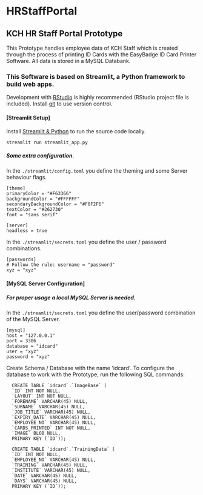 # HRStaffPortal
## KCH HR Staff Portal Prototype

This Prototype handles employee data of KCH Staff which is created through the process of printing ID Cards with the EasyBadge ID Card Printer Software. All data is stored in a MySQL Databank.

### This Software is based on Streamlit, a Python framework to build web apps.

Development with [RStudio](https://www.rstudio.com/products/rstudio/download/#download) is highly recommended (RStudio project file is included). Install [git](https://git-scm.com/download/win) to use version control.

#### [Streamlit Setup]

Install [Streamlit & Python](https://docs.streamlit.io/library/get-started/installation) to run the source code locally.

```
streamlit run streamlit_app.py
```

##### Some extra configuration.

In the `./streamlit/config.toml` you define the theming and some Server behaviour flags.

```
[theme]
primaryColor = "#F63366"
backgroundColor = "#FFFFFF"
secondaryBackgroundColor = "#F0F2F6"
textColor = "#262730"
font = "sans serif"

[server]
headless = true
```

In the `./streamlit/secrets.toml` you define the user / password combinations.

```
[passwords]
# Follow the rule: username = "password"
xyz = "xyz"

```

#### [MySQL Server Configuration]
##### For proper usage a local MySQL Server is needed.

In the `./streamlit/secrets.toml` you define the user/password combination of the MySQL Server.

```
[mysql]
host = "127.0.0.1"
port = 3306
database = "idcard"
user = "xyz"
password = "xyz"
```

Create Schema / Database with the name 'idcard'. To configure the database to work with the Prototype, run the following SQL commands:

```
  CREATE TABLE `idcard`.`ImageBase` (
  `ID` INT NOT NULL,
  `LAYOUT` INT NOT NULL,
  `FORENAME` VARCHAR(45) NULL,
  `SURNAME` VARCHAR(45) NULL,
  `JOB_TITLE` VARCHAR(45) NULL,
  `EXPIRY_DATE` VARCHAR(45) NULL,
  `EMPLOYEE_NO` VARCHAR(45) NULL,
  `CARDS_PRINTED` INT NOT NULL,
  `IMAGE` BLOB NULL,
  PRIMARY KEY (`ID`));
  
  CREATE TABLE `idcard`.`TrainingData` (
  `ID` INT NOT NULL,
  `EMPLOYEE_NO` VARCHAR(45) NULL,
  `TRAINING` VARCHAR(45) NULL,
  `INSTITUTE` VARCHAR(45) NULL,
  `DATE` VARCHAR(45) NULL,
  `DAYS` VARCHAR(45) NULL,
  PRIMARY KEY (`ID`));
```
